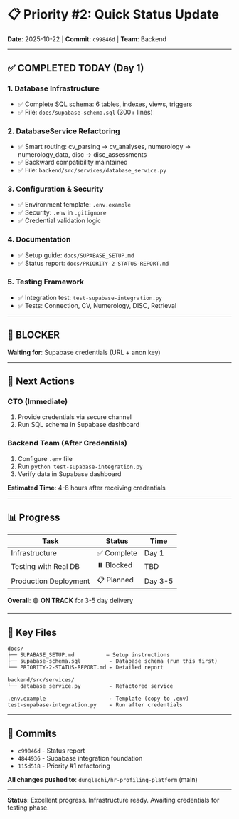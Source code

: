 # 📋 Priority #2: Quick Status Update

**Date**: 2025-10-22 | **Commit**: `c99846d` | **Team**: Backend

---

## ✅ COMPLETED TODAY (Day 1)

### 1. Database Infrastructure
- ✅ Complete SQL schema: 6 tables, indexes, views, triggers
- ✅ File: `docs/supabase-schema.sql` (300+ lines)

### 2. DatabaseService Refactoring
- ✅ Smart routing: cv_parsing → cv_analyses, numerology → numerology_data, disc → disc_assessments
- ✅ Backward compatibility maintained
- ✅ File: `backend/src/services/database_service.py`

### 3. Configuration & Security
- ✅ Environment template: `.env.example`
- ✅ Security: `.env` in `.gitignore`
- ✅ Credential validation logic

### 4. Documentation
- ✅ Setup guide: `docs/SUPABASE_SETUP.md`
- ✅ Status report: `docs/PRIORITY-2-STATUS-REPORT.md`

### 5. Testing Framework
- ✅ Integration test: `test-supabase-integration.py`
- ✅ Tests: Connection, CV, Numerology, DISC, Retrieval

---

## 🔴 BLOCKER

**Waiting for**: Supabase credentials (URL + anon key)

---

## 🎯 Next Actions

### CTO (Immediate)
1. Provide credentials via secure channel
2. Run SQL schema in Supabase dashboard

### Backend Team (After Credentials)
1. Configure `.env` file
2. Run `python test-supabase-integration.py`
3. Verify data in Supabase dashboard

**Estimated Time**: 4-8 hours after receiving credentials

---

## 📊 Progress

| Task | Status | Time |
|------|--------|------|
| Infrastructure | ✅ Complete | Day 1 |
| Testing with Real DB | ⏸️ Blocked | TBD |
| Production Deployment | 📋 Planned | Day 3-5 |

**Overall**: 🟢 **ON TRACK** for 3-5 day delivery

---

## 📁 Key Files

```
docs/
├── SUPABASE_SETUP.md          ← Setup instructions
├── supabase-schema.sql         ← Database schema (run this first)
└── PRIORITY-2-STATUS-REPORT.md ← Detailed report

backend/src/services/
└── database_service.py         ← Refactored service

.env.example                    ← Template (copy to .env)
test-supabase-integration.py    ← Run after credentials
```

---

## 🔗 Commits

- `c99846d` - Status report
- `4844936` - Supabase integration foundation  
- `115d518` - Priority #1 refactoring

**All changes pushed to**: `dunglechi/hr-profiling-platform` (main)

---

**Status**: Excellent progress. Infrastructure ready. Awaiting credentials for testing phase.
